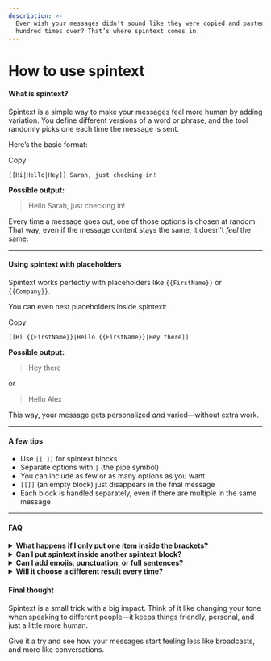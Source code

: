```yaml
---
description: >-
  Ever wish your messages didn’t sound like they were copied and pasted a
  hundred times over? That’s where spintext comes in.
---
```


# How to use spintext

#### What is spintext? <a href="#what-is-spintext" id="what-is-spintext"></a>

Spintext is a simple way to make your messages feel more human by adding variation. You define different versions of a word or phrase, and the tool randomly picks one each time the message is sent.

Here’s the basic format:

Copy

```
[[Hi|Hello|Hey]] Sarah, just checking in!
```

**Possible output:**

> Hello Sarah, just checking in!

Every time a message goes out, one of those options is chosen at random. That way, even if the message content stays the same, it doesn’t _feel_ the same.

***

#### Using spintext with placeholders <a href="#using-spintext-with-placeholders" id="using-spintext-with-placeholders"></a>

Spintext works perfectly with placeholders like `{{FirstName}}` or `{{Company}}`.

You can even nest placeholders inside spintext:

Copy

```
[[Hi {{FirstName}}|Hello {{FirstName}}|Hey there]]
```

**Possible output:**

> Hey there

or

> Hello Alex

This way, your message gets personalized _and_ varied—without extra work.

***

#### A few tips <a href="#a-few-tips" id="a-few-tips"></a>

* Use `[[ ]]` for spintext blocks
* Separate options with `|` (the pipe symbol)
* You can include as few or as many options as you want
* `[[]]` (an empty block) just disappears in the final message
* Each block is handled separately, even if there are multiple in the same message

***

#### FAQ <a href="#faq" id="faq"></a>

<details>

<summary><strong>What happens if I only put one item inside the brackets?</strong></summary>



</details>

<details>

<summary><strong>Can I put spintext inside another spintext block?</strong></summary>



</details>

<details>

<summary><strong>Can I add emojis, punctuation, or full sentences?</strong></summary>

```
```

</details>

<details>

<summary><strong>Will it choose a different result every time?</strong></summary>



</details>

#### Final thought <a href="#final-thought" id="final-thought"></a>

Spintext is a small trick with a big impact. Think of it like changing your tone when speaking to different people—it keeps things friendly, personal, and just a little more human.

Give it a try and see how your messages start feeling less like broadcasts, and more like conversations.
